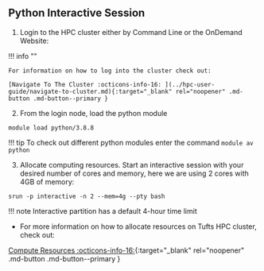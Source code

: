 ## Python Interactive Session

1. Login to the HPC cluster either by Command Line or the OnDemand Website:

!!! info ""

    For information on how to log into the cluster check out:
    
    [Navigate To The Cluster :octicons-info-16: ](../hpc-user-guide/navigate-to-cluster.md){:target="_blank" rel="noopener" .md-button .md-button--primary }

2. From the login node, load the python module 

```
module load python/3.8.8
```
     
!!! tip
    To check out different python modules enter the command `module av python` 

3. Allocate computing resources. Start an interactive session with your desired number of cores and memory, here we are using 2 cores with 4GB of memory: 

```
srun -p interactive -n 2 --mem=4g --pty bash
```

!!! note
    Interactive partition has a default 4-hour time limit 

- For more information on how to allocate resources on Tufts HPC cluster, check out:

[Compute Resources :octicons-info-16:](../hpc-user-guide/compute-resources.md){:target="_blank" rel="noopener" .md-button .md-button--primary }


